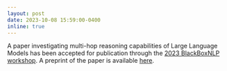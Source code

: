 ```yaml
---
layout: post
date: 2023-10-08 15:59:00-0400
inline: true
---
```


A paper investigating multi-hop reasoning capabilities of Large Language Models has been accepted for publication through the [2023 BlackBoxNLP workshop](https://blackboxnlp.github.io). A preprint of the paper is available [here](https://arxiv.org/abs/2309.05605).